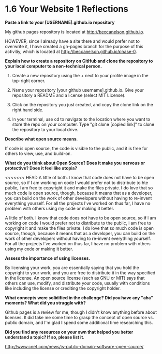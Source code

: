 # 1.6 Your Website 1 Reflections

**Paste a link to your [USERNAME].github.io repository**

My github pages repository is located at http://beccanelson.github.io.

HOWEVER, since I already have a site there and would prefer not to overwrite it, I have created a gh-pages branch for the purpose of this activitiy, which is located at http://beccanelson.github.io/phase-0.

**Explain how to create a repository on GitHub and clone the repository to your local computer to a non-technical person.**

1.  Create a new repository using the + next to your profile image in the top-right corner.

2.  Name your repository [your github username].github.io.  Give your repository a README and a license (select MIT License).

3.  Click on the repository you just created, and copy the clone link on the right hand side.

4.  In your terminal, use cd to navigate to the location where you want to store the repo on your computer.  Type "git clone [copied link]" to clone the repository to your local drive.

**Describe what open source means.**

If code is open source, the code is visible to the public, and it is free for others to view, use, and build-on.

**What do you think about Open Source?  Does it make you nervous or protective?  Does it feel like utopia?**

<<<<<<< HEAD
A little of both.  I know that code does not have to be open source, so if I am working on code I would prefer not to distribute to hte public, I am free to copyright it and make the files private.  I do love that so much code is open source, though, because it means that as a developer, you can build on the work of other developers without having to re-invent everything yourself.  For all the projects I've worked on thus far, I have no problem with others using my code or making it better.

A little of both.  I know that code does not have to be open source, so if I am working on code I would prefer not to distribute to the public, I am free to copyright it and make the files private.  I do love that so much code is open source, though, because it means that as a developer, you can build on the work of other developers without having to re-invent everything yourself.  For all the projects I've worked on thus far, I have no problem with others using my code or making it better.


**Assess the importance of using licenses.**

By licensing your work, you are essentially saying that you hold the copyright to your work, and you are free to distribute it in the way specified in the license.  An open source license (such as GNU or MIT) says that others can use, modify, and distribute your code, usually with conditions like including the license or crediting the copyright holder.

**What concepts were solidified in the challenge?  Did you have any "aha" moments?  What did you struggle with?**

Github pages is a review for me, though I didn't know anything before about licenses.  It did take me some time to grasp the concept of open source vs. public domain, and I'm glad I spend some additional time researching this.

**Did you find any resources on your own that helped you better understand a topic?  If so, please list it.**

http://www.cnet.com/news/is-public-domain-software-open-source/